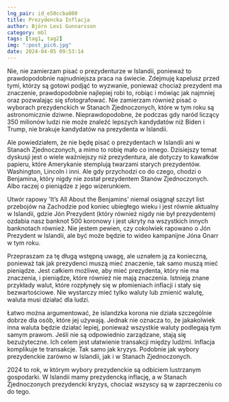 ```yaml
---
lng_pair: id_e50ccba800
title: Prezydencka Inflacja
author: Björn Leví Gunnarsson
category: mbl
tags: [tag1, tag2]
img: ":post_pic6.jpg"
date: 2024-04-05 09:53:14
---
```


Nie, nie zamierzam pisać o prezydenturze w Islandii, ponieważ to prawdopodobnie najnudniejsza praca na świecie. Zdejmuję kapelusz przed tymi, którzy są gotowi podjąć to wyzwanie, ponieważ chociaż prezydent ma znaczenie, prawdopodobnie najlepiej robi to, robiąc i mówiąc jak najmniej oraz pozwalając się sfotografować. Nie zamierzam również pisać o wyborach prezydenckich w Stanach Zjednoczonych, które w tym roku są astronomicznie dziwne. Nieprawdopodobne, że podczas gdy naród liczący 350 milionów ludzi nie może znaleźć lepszych kandydatów niż Biden i Trump, nie brakuje kandydatów na prezydenta w Islandii.

Ale powiedziałem, że nie będę pisać o prezydentach w Islandii ani w Stanach Zjednoczonych, a mimo to robię mało co innego. Dzisiejszy temat dyskusji jest o wiele ważniejszy niż prezydentura, ale dotyczy to kawałków papieru, które Amerykanie stemplują twarzami starych prezydentów. Washington, Lincoln i inni. Ale gdy przychodzi co do czego, chodzi o Benjamina, który nigdy nie został prezydentem Stanów Zjednoczonych. Albo raczej o pieniądze z jego wizerunkiem.

Utwór rapowy 'It’s All About the Benjamins' niemal osiągnął szczyt list przebojów na Zachodzie pod koniec ubiegłego wieku i jest równie aktualny w Islandii, gdzie Jón Prezydent (który również nigdy nie był prezydentem) ozdabia nasz banknot 500 koronowy i jest ukryty na wszystkich innych banknotach również. Nie jestem pewien, czy cokolwiek rapowano o Jón Prezydent w Islandii, ale być może będzie to wideo kampanijne Jóna Gnarr w tym roku.

Przepraszam za tę długą wstępną uwagę, ale uznałem ją za konieczną, ponieważ tak jak prezydenci muszą mieć znaczenie, tak samo muszą mieć pieniądze. Jest całkiem możliwe, aby mieć prezydenta, który nie ma znaczenia, i pieniądze, które również nie mają znaczenia. Istnieją znane przykłady walut, które rozpłynęły się w płomieniach inflacji i stały się bezwartościowe. Nie wystarczy mieć tylko waluty lub zmienić walutę, waluta musi działać dla ludzi.

Łatwo można argumentować, że islandzka korona nie działa szczególnie dobrze dla osób, które jej używają. Jednak nie oznacza to, że jakakolwiek inna waluta będzie działać lepiej, ponieważ wszystkie waluty podlegają tym samym prawom. Jeśli nie są odpowiednio zarządzane, stają się bezużyteczne. Ich celem jest ułatwienie transakcji między ludźmi. Inflacja komplikuje te transakcje. Tak samo jak kryzys. Podobnie jak wybory prezydenckie zarówno w Islandii, jak i w Stanach Zjednoczonych.

2024 to rok, w którym wybory prezydenckie są odbiciem lustrzanym gospodarki. W Islandii mamy prezydencką inflację, a w Stanach Zjednoczonych prezydencki kryzys, chociaż wszyscy są w zaprzeczeniu co do tego.

